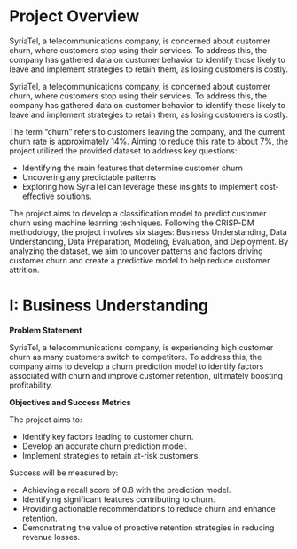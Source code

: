 # Project Overview

SyriaTel, a telecommunications company, is concerned about customer churn, where customers stop using their services. To address this, the company has gathered data on customer behavior to identify those likely to leave and implement strategies to retain them, as losing customers is costly.

SyriaTel, a telecommunications company, is concerned about customer churn, where customers stop using their services. To address this, the company has gathered data on customer behavior to identify those likely to leave and implement strategies to retain them, as losing customers is costly.

The term “churn” refers to customers leaving the company, and the current churn rate is approximately 14%. Aiming to reduce this rate to about 7%, the project utilized the provided dataset to address key questions:

- Identifying the main features that determine customer churn
- Uncovering any predictable patterns
- Exploring how SyriaTel can leverage these insights to implement cost-effective solutions.

The project aims to develop a classification model to predict customer churn using machine learning techniques. Following the CRISP-DM methodology, the project involves six stages: Business Understanding, Data Understanding, Data Preparation, Modeling, Evaluation, and Deployment. By analyzing the dataset, we aim to uncover patterns and factors driving customer churn and create a predictive model to help reduce customer attrition.

# I: Business Understanding

**Problem Statement**

SyriaTel, a telecommunications company, is experiencing high customer churn as many customers switch to competitors. To address this, the company aims to develop a churn prediction model to identify factors associated with churn and improve customer retention, ultimately boosting profitability.

**Objectives and Success Metrics**

The project aims to:

- Identify key factors leading to customer churn.
- Develop an accurate churn prediction model.
- Implement strategies to retain at-risk customers.

Success will be measured by:

- Achieving a recall score of 0.8 with the prediction model.
- Identifying significant features contributing to churn.
- Providing actionable recommendations to reduce churn and enhance retention.
- Demonstrating the value of proactive retention strategies in reducing revenue losses.

